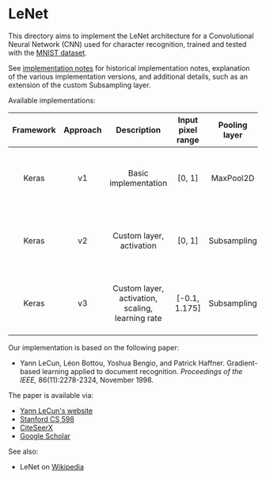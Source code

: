 # LeNet

This directory aims to implement the LeNet architecture for a Convolutional
Neural Network (CNN) used for character recognition, trained and tested with the
[MNIST dataset](../datasets/mnist).

See [implementation notes](notes.md) for historical implementation notes,
explanation of the various implementation versions, and additional details, such
as an extension of the custom Subsampling layer.

Available implementations:

| Framework | Approach | Description    | Input<br/>pixel<br/>range | Pooling<br/>layer | Activation | Learning<br/>rate | Notebook |
|:---------:|:--------:|:--------------:|:-------------------------:|:-----------------:|:----------:|:-----------------:|:--------:|
| Keras | v1 | Basic implementation | [0, 1] | MaxPool2D | tanh | 0.001 | [![View on GitHub][github-badge]][github-keras-v1] [![Open In Colab][colab-badge]][colab-keras-v1] [![Open in Binder][binder-badge]][binder-keras-v1] |
| Keras | v2 | Custom layer,<br/>activation | [0, 1] | Subsampling | scaled<br/>tanh | 0.001 | [![View on GitHub][github-badge]][github-keras-v2] [![Open In Colab][colab-badge]][colab-keras-v2] [![Open in Binder][binder-badge]][binder-keras-v2] |
| Keras | v3 | Custom layer,<br/>activation,<br/>scaling,<br/>learning rate | [-0.1, 1.175] | Subsampling | scaled<br/>tanh | schedule | [![View on GitHub][github-badge]][github-keras-v3] [![Open In Colab][colab-badge]][colab-keras-v3] [![Open in Binder][binder-badge]][binder-keras-v3] |

Our implementation is based on the following paper:

* Yann LeCun, Léon Bottou, Yoshua Bengio, and Patrick Haffner. Gradient-based
  learning applied to document recognition. _Proceedings of the IEEE,_
  86(11):2278-2324, November 1998.

The paper is available via:

* [Yann LeCun's website](http://yann.lecun.com/exdb/publis/pdf/lecun-98.pdf)
* [Stanford CS 598](http://vision.stanford.edu/cs598_spring07/papers/Lecun98.pdf)
* [CiteSeerX](http://citeseerx.ist.psu.edu/viewdoc/summary?doi=10.1.1.138.1115)
* [Google Scholar][lenet-google-scholar]

See also:

* LeNet on [Wikipedia][lenet-wikipedia]

[github-badge]: https://img.shields.io/badge/View-on%20GitHub-blue?logo=GitHub
[colab-badge]: https://colab.research.google.com/assets/colab-badge.svg
[binder-badge]: https://static.mybinder.org/badge_logo.svg

[github-keras-v1]: LeNet_Keras_v1_basic_implementation.ipynb
[colab-keras-v1]: https://colab.research.google.com/github/mbrukman/reimplementing-ml-papers/blob/main/lenet/LeNet_Keras_v1_basic_implementation.ipynb
[binder-keras-v1]: https://mybinder.org/v2/gh/mbrukman/reimplementing-ml-papers/main?filepath=lenet/LeNet_Keras_v1_basic_implementation.ipynb

[github-keras-v2]: LeNet_Keras_v2_custom_Subsampling_layer_and_activation.ipynb
[colab-keras-v2]: https://colab.research.google.com/github/mbrukman/reimplementing-ml-papers/blob/main/lenet/LeNet_Keras_v2_custom_Subsampling_layer_and_activation.ipynb
[binder-keras-v2]: https://mybinder.org/v2/gh/mbrukman/reimplementing-ml-papers/main?filepath=lenet/LeNet_Keras_v2_custom_Subsampling_layer_and_activation.ipynb

[github-keras-v3]: LeNet_Keras_v3_Subsamping_fixed_scaling_and_learning_rate_decay.ipynb
[colab-keras-v3]: https://colab.research.google.com/github/mbrukman/reimplementing-ml-papers/blob/main/lenet/LeNet_Keras_v3_Subsamping_fixed_scaling_and_learning_rate_decay.ipynb
[binder-keras-v3]: https://mybinder.org/v2/gh/mbrukman/reimplementing-ml-papers/main?filepath=lenet/LeNet_Keras_v3_Subsamping_fixed_scaling_and_learning_rate_decay.ipynb

[lenet-google-scholar]: https://scholar.google.com/citations?view_op=view_citation&hl=en&user=WLN3QrAAAAAJ&citation_for_view=WLN3QrAAAAAJ:u5HHmVD_uO8C
[lenet-wikipedia]: https://en.wikipedia.org/wiki/LeNet
